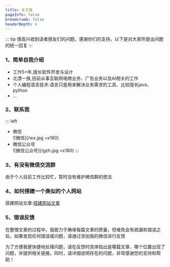 ```yaml
---
title: 关于我
pageInfo: false
breadcrumb: false
headerDepth: 4
---
```


::: tip
很高兴收到读者朋友们的问题，感谢你们的支持，以下是对大家所提出问题的统一回复
:::

### **1、简单自我介绍**
* 工作5+年,擅长软件开发与设计
* 北漂一族,目前从事互联网电商业务、广告业务以及AI相关的工作
* 个人编程语言技术:语言只是用来解决业务需求的工具、比较擅长java、python
* ...

### **2、联系我**
::: left
![]()
* 微信  
![微信](/wx.jpg =x160)
* 微信公众号   
![微信公众号](/gzh.jpg =x180)
:::

### **3、有没有微信交流群**
由于个人目前工作比较忙，暂时没有维护微信群的想法

### **4、如何搭建一个类似的个人网站**
搭建网站文章:[搭建网站文章](/other/doc/)

### **5、错误反馈**
在整理文章的过程中，我致力于确保每篇文章的质量，但难免会有疏漏和错误之处。如果发现任何错误或问题，请通过添加我的微信进行反馈  

为了方便我更快捷地处理问题，请在反馈时具体指出是哪篇文章、哪个位置出现了问题，并提供相关链接。同时，请详细说明存在的问题，非常感谢您的支持和帮助！